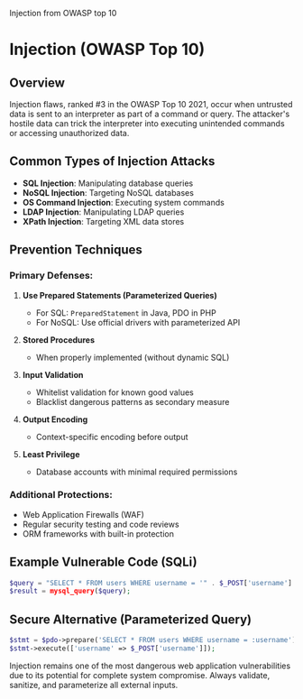 
Injection from OWASP top 10

 # Injection (OWASP Top 10)

## Overview
Injection flaws, ranked #3 in the OWASP Top 10 2021, occur when untrusted data is sent to an interpreter as part of a command or query. The attacker's hostile data can trick the interpreter into executing unintended commands or accessing unauthorized data.

## Common Types of Injection Attacks
- **SQL Injection**: Manipulating database queries
- **NoSQL Injection**: Targeting NoSQL databases
- **OS Command Injection**: Executing system commands
- **LDAP Injection**: Manipulating LDAP queries
- **XPath Injection**: Targeting XML data stores

## Prevention Techniques

### Primary Defenses:
1. **Use Prepared Statements (Parameterized Queries)**
   - For SQL: `PreparedStatement` in Java, PDO in PHP
   - For NoSQL: Use official drivers with parameterized API

2. **Stored Procedures**
   - When properly implemented (without dynamic SQL)

3. **Input Validation**
   - Whitelist validation for known good values
   - Blacklist dangerous patterns as secondary measure

4. **Output Encoding**
   - Context-specific encoding before output

5. **Least Privilege**
   - Database accounts with minimal required permissions

### Additional Protections:
- Web Application Firewalls (WAF)
- Regular security testing and code reviews
- ORM frameworks with built-in protection

## Example Vulnerable Code (SQLi)
```php
$query = "SELECT * FROM users WHERE username = '" . $_POST['username'] . "'";
$result = mysql_query($query);
```

## Secure Alternative (Parameterized Query)
```php
$stmt = $pdo->prepare('SELECT * FROM users WHERE username = :username');
$stmt->execute(['username' => $_POST['username']]);
```

Injection remains one of the most dangerous web application vulnerabilities due to its potential for complete system compromise. Always validate, sanitize, and parameterize all external inputs.
